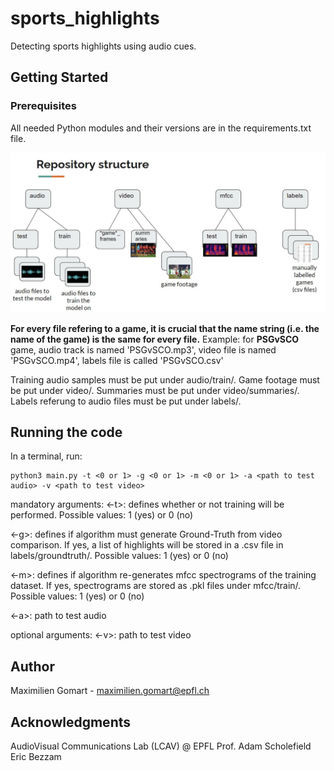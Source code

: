 # sports_highlights

Detecting sports highlights using audio cues.

## Getting Started

### Prerequisites
All needed Python modules and their versions are in the requirements.txt file.


![Screenshot](folder_structure.jpg)

**For every file refering to a game, it is crucial that the name string (i.e. the name of the game) is the same for every file.**
Example: for **PSGvSCO** game, audio track is named 'PSGvSCO.mp3', video file is named 'PSGvSCO.mp4', labels file is called 'PSGvSCO.csv'


Training audio samples must be put under audio/train/.
Game footage must be put under video/. Summaries must be put under video/summaries/.
Labels referung to audio files must be put under labels/.

## Running the code
In a terminal, run:

    python3 main.py -t <0 or 1> -g <0 or 1> -m <0 or 1> -a <path to test audio> -v <path to test video>

mandatory arguments:
<-t>: defines whether or not training will be performed. Possible values: 1 (yes) or 0 (no)

<-g>: defines if algorithm must generate Ground-Truth from video comparison. If yes, a list of highlights will be stored in a .csv file in labels/groundtruth/. Possible values: 1 (yes) or 0 (no)

<-m>: defines if algorithm re-generates mfcc spectrograms of the training dataset. If yes, spectrograms are stored as .pkl files under mfcc/train/. Possible values: 1 (yes) or 0 (no)

<-a>: path to test audio

optional arguments:
<-v>: path to test video

## Author

Maximilien Gomart - maximilien.gomart@epfl.ch

## Acknowledgments

AudioVisual Communications Lab (LCAV) @ EPFL
Prof. Adam Scholefield
Eric Bezzam
